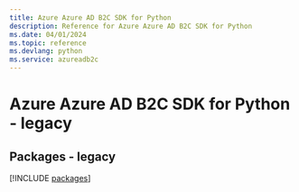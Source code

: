 ```yaml
---
title: Azure Azure AD B2C SDK for Python
description: Reference for Azure Azure AD B2C SDK for Python
ms.date: 04/01/2024
ms.topic: reference
ms.devlang: python
ms.service: azureadb2c
---
```

# Azure Azure AD B2C SDK for Python - legacy
## Packages - legacy
[!INCLUDE [packages](azure-ad-b2c-index.md)]